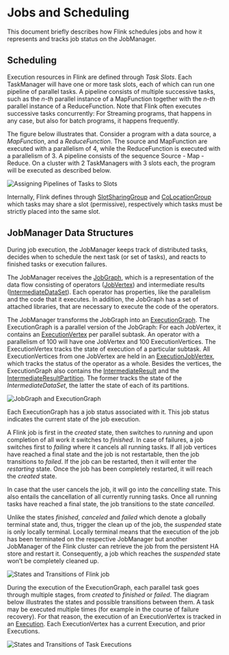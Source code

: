 

# Jobs and Scheduling

This document briefly describes how Flink schedules jobs and how it represents and tracks job status on the JobManager.

## Scheduling

Execution resources in Flink are defined through _Task Slots_. Each TaskManager will have one or more task slots, each of which can run one pipeline of parallel tasks. A pipeline consists of multiple successive tasks, such as the _n-th_ parallel instance of a MapFunction together with the _n-th_ parallel instance of a ReduceFunction. Note that Flink often executes successive tasks concurrently: For Streaming programs, that happens in any case, but also for batch programs, it happens frequently.

The figure below illustrates that. Consider a program with a data source, a _MapFunction_, and a _ReduceFunction_. The source and MapFunction are executed with a parallelism of 4, while the ReduceFunction is executed with a parallelism of 3\. A pipeline consists of the sequence Source - Map - Reduce. On a cluster with 2 TaskManagers with 3 slots each, the program will be executed as described below.

![Assigning Pipelines of Tasks to Slots](https://ci.apache.org/projects/flink/flink-docs-release-1.7/fig/slots.svg)

Internally, Flink defines through [SlotSharingGroup](https://github.com/apache/flink/blob/master//flink-runtime/src/main/java/org/apache/flink/runtime/jobmanager/scheduler/SlotSharingGroup.java) and [CoLocationGroup](https://github.com/apache/flink/blob/master//flink-runtime/src/main/java/org/apache/flink/runtime/jobmanager/scheduler/CoLocationGroup.java) which tasks may share a slot (permissive), respectively which tasks must be strictly placed into the same slot.

## JobManager Data Structures

During job execution, the JobManager keeps track of distributed tasks, decides when to schedule the next task (or set of tasks), and reacts to finished tasks or execution failures.

The JobManager receives the [JobGraph](https://github.com/apache/flink/blob/master//flink-runtime/src/main/java/org/apache/flink/runtime/jobgraph/), which is a representation of the data flow consisting of operators ([JobVertex](https://github.com/apache/flink/blob/master//flink-runtime/src/main/java/org/apache/flink/runtime/jobgraph/JobVertex.java)) and intermediate results ([IntermediateDataSet](https://github.com/apache/flink/blob/master//flink-runtime/src/main/java/org/apache/flink/runtime/jobgraph/IntermediateDataSet.java)). Each operator has properties, like the parallelism and the code that it executes. In addition, the JobGraph has a set of attached libraries, that are necessary to execute the code of the operators.

The JobManager transforms the JobGraph into an [ExecutionGraph](https://github.com/apache/flink/blob/master//flink-runtime/src/main/java/org/apache/flink/runtime/executiongraph/). The ExecutionGraph is a parallel version of the JobGraph: For each JobVertex, it contains an [ExecutionVertex](https://github.com/apache/flink/blob/master//flink-runtime/src/main/java/org/apache/flink/runtime/executiongraph/ExecutionVertex.java) per parallel subtask. An operator with a parallelism of 100 will have one JobVertex and 100 ExecutionVertices. The ExecutionVertex tracks the state of execution of a particular subtask. All ExecutionVertices from one JobVertex are held in an [ExecutionJobVertex](https://github.com/apache/flink/blob/master//flink-runtime/src/main/java/org/apache/flink/runtime/executiongraph/ExecutionJobVertex.java), which tracks the status of the operator as a whole. Besides the vertices, the ExecutionGraph also contains the [IntermediateResult](https://github.com/apache/flink/blob/master//flink-runtime/src/main/java/org/apache/flink/runtime/executiongraph/IntermediateResult.java) and the [IntermediateResultPartition](https://github.com/apache/flink/blob/master//flink-runtime/src/main/java/org/apache/flink/runtime/executiongraph/IntermediateResultPartition.java). The former tracks the state of the _IntermediateDataSet_, the latter the state of each of its partitions.

![JobGraph and ExecutionGraph](https://ci.apache.org/projects/flink/flink-docs-release-1.7/fig/job_and_execution_graph.svg)

Each ExecutionGraph has a job status associated with it. This job status indicates the current state of the job execution.

A Flink job is first in the _created_ state, then switches to _running_ and upon completion of all work it switches to _finished_. In case of failures, a job switches first to _failing_ where it cancels all running tasks. If all job vertices have reached a final state and the job is not restartable, then the job transitions to _failed_. If the job can be restarted, then it will enter the _restarting_ state. Once the job has been completely restarted, it will reach the _created_ state.

In case that the user cancels the job, it will go into the _cancelling_ state. This also entails the cancellation of all currently running tasks. Once all running tasks have reached a final state, the job transitions to the state _cancelled_.

Unlike the states _finished_, _canceled_ and _failed_ which denote a globally terminal state and, thus, trigger the clean up of the job, the _suspended_ state is only locally terminal. Locally terminal means that the execution of the job has been terminated on the respective JobManager but another JobManager of the Flink cluster can retrieve the job from the persistent HA store and restart it. Consequently, a job which reaches the _suspended_ state won’t be completely cleaned up.

![States and Transitions of Flink job](https://ci.apache.org/projects/flink/flink-docs-release-1.7/fig/job_status.svg)

During the execution of the ExecutionGraph, each parallel task goes through multiple stages, from _created_ to _finished_ or _failed_. The diagram below illustrates the states and possible transitions between them. A task may be executed multiple times (for example in the course of failure recovery). For that reason, the execution of an ExecutionVertex is tracked in an [Execution](https://github.com/apache/flink/blob/master//flink-runtime/src/main/java/org/apache/flink/runtime/executiongraph/Execution.java). Each ExecutionVertex has a current Execution, and prior Executions.

![States and Transitions of Task Executions](https://ci.apache.org/projects/flink/flink-docs-release-1.7/fig/state_machine.svg)